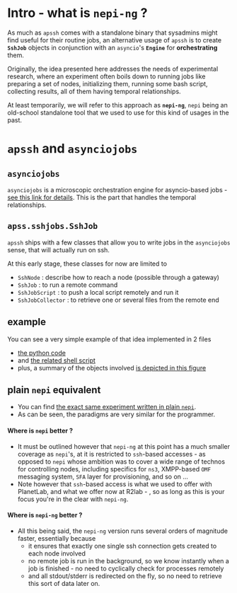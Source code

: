 # Intro - what is `nepi-ng` ?

As much as `apssh` comes with a standalone binary that sysadmins might find useful for their routine jobs, an alternative usage of `apssh` is to create **`SshJob`** objects in conjunction with an `asyncio`'s **`Engine`** for **orchestrating** them.

Originally, the idea presented here addresses the needs of experimental research, where an experiment often boils down to running jobs like preparing a set of nodes, initializing them, running some bash script, collecting results, all of them having temporal relationships.

At least temporarily, we will refer to this approach as **`nepi-ng`**, `nepi` being an old-school standalone tool that we used to use for this kind of usages in the past.

# `apssh` and `asynciojobs`

## `asynciojobs`
`asynciojobs` is a microscopic orchestration engine for asyncio-based jobs - [see this link for details](https://github.com/parmentelat/asynciojobs/blob/master/README.ipynb). This is the part that handles the temporal relationships.

## `apss.sshjobs.SshJob`

`apssh` ships with a few classes that allow you to write jobs in the `asynciojobs`  sense, that will actually run on ssh. 

At this early stage, these classes for now are limited to

* `SshNode` : describe how to reach a node (possible through a gateway)
* `SshJob` : to run a remote command
* `SshJobScript` : to push a local script remotely and run it
* `SshJobCollector` : to retrieve one or several files from the remote end

## example

You can see a very simple example of that idea implemented in 2 files

* [the python code](https://github.com/parmentelat/r2lab/blob/master/demos/jobs-angle-measure/angle-measure.py)
* and [the related shell script](https://github.com/parmentelat/r2lab/blob/master/demos/jobs-angle-measure/angle-measure.sh)
* plus, a summary of the objects involved [is depicted in this figure](https://github.com/parmentelat/r2lab/blob/master/demos/jobs-angle-measure/jobs.png)

## plain `nepi` equivalent

* You can find [the exact same experiment written in plain `nepi`](https://github.com/parmentelat/r2lab/blob/master/demos/nepi-angle-measure/angle-measure.py). 
* As can be seen, the paradigms are very similar for the programmer.

#### Where is `nepi` better ?
* It must be outlined however that `nepi-ng` at this point has a much smaller coverage as `nepi`'s, at it is restricted to `ssh`-based accesses - as opposed to `nepi` whose ambition was to cover a wide range of technos for controlling nodes, including specifics for `ns3`, XMPP-based `OMF` messaging system, `SFA` layer for provisioning, and so on ...
* Note however that `ssh`-based access is what we used to offer with PlanetLab, and what we offer now at R2lab - , so as long as this is your focus you're in the clear with `nepi-ng`.

#### Where is `nepi-ng` better ?
* All this being said, the `nepi-ng` version runs several orders of magnitude faster, essentially because 
  * it ensures that exactly one single ssh connection gets created to each node involved
  * no remote job is run in the background, so we know instantly when a job is finished - no need to cyclically check for processes remotely
  * and all stdout/stderr is redirected on the fly, so no need to retrieve this sort of data later on.